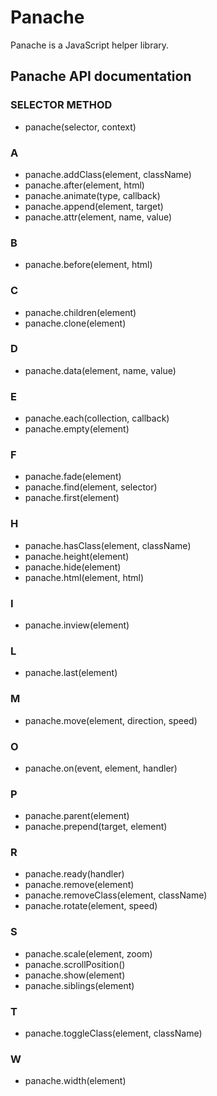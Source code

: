 # Panache
Panache is a JavaScript helper library.

## Panache API documentation

### SELECTOR METHOD
- panache(selector, context)

### A
- panache.addClass(element, className)
- panache.after(element, html)
- panache.animate(type, callback)
- panache.append(element, target)
- panache.attr(element, name, value)

### B
- panache.before(element, html)

### C
- panache.children(element)
- panache.clone(element)

### D
- panache.data(element, name, value)

### E
- panache.each(collection, callback)
- panache.empty(element)

### F
- panache.fade(element)
- panache.find(element, selector)
- panache.first(element)

### H
- panache.hasClass(element, className)
- panache.height(element)
- panache.hide(element)
- panache.html(element, html)

### I
- panache.inview(element)

### L
- panache.last(element)

### M
- panache.move(element, direction, speed)

### O
- panache.on(event, element, handler)

### P
- panache.parent(element)
- panache.prepend(target, element)

### R
- panache.ready(handler)
- panache.remove(element)
- panache.removeClass(element, className)
- panache.rotate(element, speed)

### S
- panache.scale(element, zoom)
- panache.scrollPosition()
- panache.show(element)
- panache.siblings(element)

### T
- panache.toggleClass(element, className)

### W
- panache.width(element)
